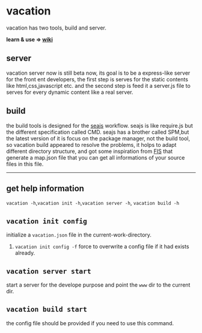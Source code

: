 vacation
====================
vacation has two tools, build and server.  

**learn & use => [wiki](https://github.com/peichao01/vacation/wiki)**


server
------------------
vacation server now is still beta now, its goal is to be a express-like server for the front ent developers, the first step is serves for the static contents like html,css,javascript etc. and the second step is feed it a server.js file to serves for every dynamic content like a real server.

build
---------------------
the build tools is designed for the [seajs](https://github.com/seajs/seajs) workflow. seajs is like require.js but the different specification called CMD.
seajs has a brother called SPM,but the latest version of it is focus on the package manager, not the build tool, so vacation build appeared to resolve the problems, it holps to adapt different directory structure, and got some inspiration from [FIS](https://github.com/fis-dev/fis) that generate a map.json file that you can get all informations of your source files in this file.

---------------------

get help information
------
`vacation -h`,`vacation init -h`,`vacation server -h`, `vacation build -h`

`vacation init config`
----
initialize a `vacation.json` file in the current-work-directory.  
1. `vacation init config -f` force to overwrite a config file if it had exists already.

`vacation server start`
----
start a server for the develope purpose and point the `www` dir to the current dir.

`vacation build start`
----
the config file should be provided if you need to use this command.  
